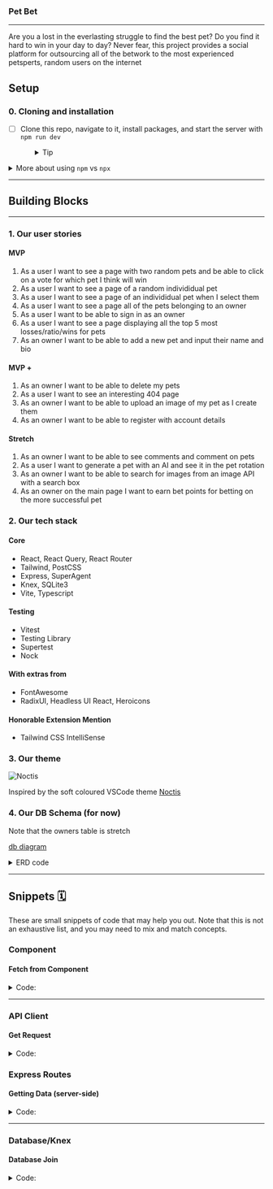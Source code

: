 ### Pet Bet

---

Are you a lost in the everlasting struggle to find the best pet? Do you find it hard to win in your day to day? Never fear, this project provides a social platform for outsourcing all of the betwork to the most experienced petsperts, random users on the internet

## Setup

### 0. Cloning and installation

- [ ] Clone this repo, navigate to it, install packages, and start the server with `npm run dev`
  <details style="padding-left: 2em">
    <summary>Tip</summary>

    You may also want to start a new branch
    ```sh
    cd pet-bet
    npm i
    git checkout -b <branchname>
    npm run dev
    ```
  </details>

<details>
  <summary>More about using <code>npm</code> vs <code>npx</code></summary>

  - When running knex, run `npm run knex <command>`, e.g. `npm run knex migrate:latest` rather than using `npx`
</details>

---

## Building Blocks
---

### 1. Our user stories

#### MVP

1. As a user I want to see a page with two random pets and be able to click on a vote for which pet I think will win
2. As a user I want to see a page of a random individidual pet
3. As a user I want to see a page of an individidual pet when I select them
4. As a user I want to see a page all of the pets belonging to an owner
5. As a user I want to be able to sign in as an owner
6. As a user I want to see a page displaying all the top 5 most losses/ratio/wins for pets
7. As an owner I want to be able to add a new pet and input their name and bio

#### MVP +

1. As an owner I want to be able to delete my pets
2. As a user I want to see an interesting 404 page
3. As an owner I want to be able to upload an image of my pet as I create them
4. As an owner I want to be able to register with account details

#### Stretch

1. As an owner I want to be able to see comments and comment on pets
2. As a user I want to generate a pet with an AI and see it in the pet rotation
3. As an owner I want to be able to search for images from an image API with a search box
4. As an owner on the main page I want to earn bet points for betting on the more successful pet

### 2. Our tech stack

#### Core

- React, React Query, React Router
- Tailwind, PostCSS
- Express, SuperAgent
- Knex, SQLite3
- Vite, Typescript

#### Testing

- Vitest
- Testing Library 
- Supertest 
- Nock 

#### With extras from

- FontAwesome
- RadixUI, Headless UI React, Heroicons

#### Honorable Extension Mention

- Tailwind CSS IntelliSense

### 3. Our theme

![Noctis](https://github.com/liviuschera/noctis/raw/HEAD/images/noctis.png "Noctis")

Inspired by the soft coloured VSCode theme [Noctis](https://marketplace.visualstudio.com/items?itemName=liviuschera.noctis)

### 4. Our DB Schema (for now)

Note that the owners table is stretch

[db diagram](https://dbdiagram.io/d/Pet-Bet-66d6193deef7e08f0e7751e9)

<details>
<summary>ERD code</summary>

```php
Table pets {
  id int [pk, increment]
  owner_id string [ref: > O.auth0_id]
  name string
  bio text
  wins int
  losses int
  img_url string // default image at first
}

// Optional: auth0 stretch
Table owners as O {
  auth0_id string [pk]
  name string
  bet_points int // bet score
}
```

</details>

---

## Snippets 🗓️

These are small snippets of code that may help you out. Note that this is not an exhaustive list, and you may need to mix and match concepts.

### Component

#### Fetch from Component

<details>
  <summary>Code:</summary>

```ts
// component.tsx
const { data: fruits, isLoading, isError } = useQuery({
  queryKey: ['fruits'], 
  queryFn: getFruits
})

if (isError) {
  return (/* ... */)
}

if (isLoading) {
  return (/* ... */)
}

return (/* ... */)
```

</details>

---

### API Client

#### Get Request

<details>
  <summary>Code:</summary>

```ts
// apis/fruits.ts
async function getFruits() {
  const response = await request
    .get('/api/v1/fruits')

  return response.body.fruits
}
```

</details>

### Express Routes

#### Getting Data (server-side)

<details>
  <summary>Code:</summary>

```ts
// server/routes/fruits.ts
router.get('/', (req, res) => {
  try {
    const fruits = await db.getFruits(userId)
    if(!fruits){
      res.status(400)
      return
    }

    // ...
    res.status(200).json({fruits})
  } catch (error) {
    // ...
    console.log(error.message)
    res.status(500).json({ message: 'There was an error loading the data'})
  }
})
```

</details>

---

### Database/Knex

#### Database Join

<details>
  <summary>Code:</summary>

```ts
// server/db/fuctions/reviews.ts
async function getFruits(): Promise<FruitWithComment[]> {
  //         table 1
  return (
    db('fruits')
      //     table 2     column 1     column 2
      .join('comments', 'fruits.id', 'comments.fruit_id')
      .select(
        // make sure column names end up being unique
        'fruits.id',
        'fruits.name',
        'fruits.color',
        'fruits.taste',
        'comments.tasteRating',
        'comments.textureRating',
        'comments.content'
      )
  )
}
```

</details>